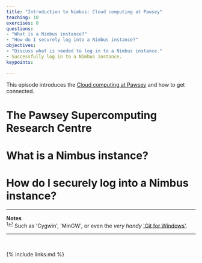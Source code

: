 ```yaml
---
title: "Introduction to Nimbus: Cloud computing at Pawsey"
teaching: 10
exercises: 0
questions:
- "What is a Nimbus instance?"
- "How do I securely log into a Nimbus instance?"
objectives:
- "Discuss what is needed to log in to a Nimbus instance."
- Successfully log in to a Nimbus instance.
keypoints:

---
```

This episode introduces the [Cloud computing at Pawsey](https://pawseysupercomputing.github.io/using-nimbus/02-cloud-at-pawsey/index.html) and how to get connected.


# The Pawsey Supercomputing Research Centre


# What is a Nimbus instance?


# How do I securely log into a Nimbus instance?


___
**Notes**   
<sup id="f1">1[↩](#a1)</sup> Such as 'Cygwin', 'MinGW', or even the _very handy_ ['Git for Windows'](https://gitforwindows.org/).

___
<br>



{% include links.md %}
